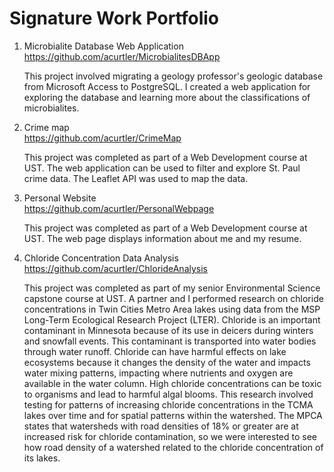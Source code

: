 # Signature Work Portfolio

1. Microbialite Database Web Application  
   https://github.com/acurtler/MicrobialitesDBApp  

   This project involved migrating a geology professor's geologic database from Microsoft Access to PostgreSQL. I created a web application for exploring the database and learning more about the classifications of microbialites. 

3. Crime map  
  https://github.com/acurtler/CrimeMap

   This project was completed as part of a Web Development course at UST. The web application can be used to filter and explore St. Paul crime data. The Leaflet API was used to map the data.

5. Personal Website  
   https://github.com/acurtler/PersonalWebpage

   This project was completed as part of a Web Development course at UST. The web page displays information about me and my resume. 

7. Chloride Concentration Data Analysis  
https://github.com/acurtler/ChlorideAnalysis

   This project was completed as part of my senior Environmental Science capstone course at UST. A partner and I performed research on chloride concentrations in Twin Cities Metro Area lakes using data from the MSP Long-Term Ecological Research Project (LTER). Chloride is an important contaminant in Minnesota because of its use in deicers during winters and snowfall events. This contaminant is transported into water bodies through water runoff. Chloride can have harmful effects on lake ecosystems because it changes the density of the water and impacts water mixing patterns, impacting where nutrients and oxygen are available in the water column. High chloride concentrations can be toxic to organisms and lead to harmful algal blooms. This research involved testing for patterns of increasing chloride concentrations in the TCMA lakes over time and for spatial patterns within the watershed. The MPCA states that watersheds with road densities of 18% or greater are at increased risk for chloride contamination, so we were interested to see how road density of a watershed related to the chloride concentration of its lakes. 
